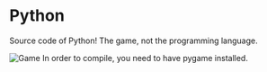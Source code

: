# Python
 Source code of Python! The game, not the programming language.

![Game](https://ibb.co/Czjq8ds)
In order to compile, you need to have pygame installed.
